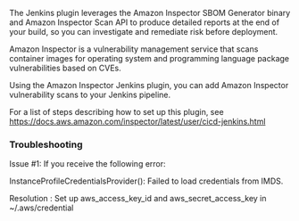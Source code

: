 The Jenkins plugin leverages the Amazon Inspector SBOM Generator binary and Amazon Inspector Scan API to produce detailed reports at the end of your build, so you can investigate and remediate risk before deployment.

Amazon Inspector is a vulnerability management service that scans container images for operating system and programming language package vulnerabilities based on CVEs.

Using the Amazon Inspector Jenkins plugin, you can add Amazon Inspector vulnerability scans to your Jenkins pipeline.

For a list of steps describing how to set up this plugin, see https://docs.aws.amazon.com/inspector/latest/user/cicd-jenkins.html

### Troubleshooting

Issue #1: If you receive the following error:

InstanceProfileCredentialsProvider(): Failed to load credentials from IMDS.

Resolution : Set up aws_access_key_id and aws_secret_access_key in ~/.aws/credential

